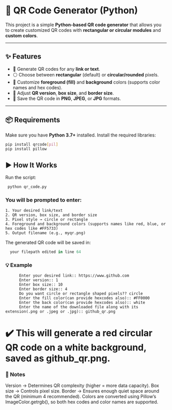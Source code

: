 # 📌 QR Code Generator (Python)

This project is a simple **Python-based QR code generator** that allows you to create customized QR codes with **rectangular or circular modules** and **custom colors**.

---

## ✨ Features
- 🔗 Generate QR codes for any **link or text**.  
- ⚪ Choose between **rectangular** (default) or **circular/rounded** pixels.  
- 🎨 Customize **foreground (fill)** and **background** colors (supports color names and hex codes).  
- 📏 Adjust **QR version**, **box size**, and **border size**.  
- 💾 Save the QR code in **PNG**, **JPEG**, or **JPG** formats.  

---

## 📦 Requirements
Make sure you have **Python 3.7+** installed. Install the required libraries:

```bash
pip install qrcode[pil]
pip install pillow
```

## ▶️ How It Works

Run the script:
```bash
 python qr_code.py
```
### You will be prompted to enter:
    1. Your desired link/text
    2. QR version, box size, and border size
    3. Pixel style → circle or rectangle
    4. Foreground and background colors (supports names like red, blue, or hex codes like #FF5733)
    5. Output filename (e.g., myqr.png)

The generated QR code will be saved in:
```swift
  your filepath edited in line 64
```

### 💡 Example
```text
      Enter your desired link:: https://www.github.com
      Enter version:: 1
      Enter box size:: 10
      Enter border size:: 4
      Do you want circle or rectangle shaped pixels?? circle
      Enter the fill color(can provide hexcodes also):: #FF0000
      Enter the back color(can provide hexcodes also):: white
      Enter the name of the downloaded file along with its extension(.png or .jpeg or .jpg):: github_qr.png
```

# ✔️ This will generate a red circular QR code on a white background, saved as github_qr.png.

### 📌 Notes

Version → Determines QR complexity (higher = more data capacity).
Box size → Controls pixel size.
Border → Ensures enough quiet space around the QR (minimum 4 recommended).
Colors are converted using Pillow’s ImageColor.getrgb(), so both hex codes and color names are supported.
